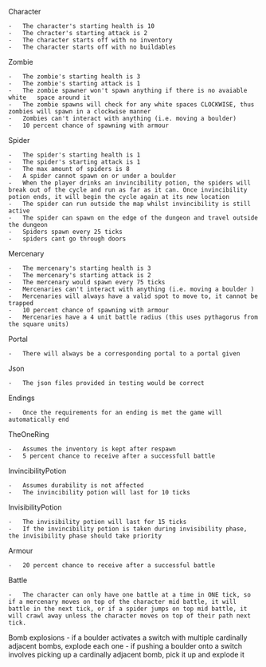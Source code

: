 Character

    -   The character's starting health is 10
    -   The chracter's starting attack is 2
    -   The character starts off with no inventory
    -   The character starts off with no buildables

Zombie

    -   The zombie's starting health is 3
    -   The zombie's starting attack is 1
    -   The zombie spawner won't spawn anything if there is no avaiable white   space around it
    -   The zombie spawns will check for any white spaces CLOCKWISE, thus zombies will spawn in a clockwise manner 
    -   Zombies can't interact with anything (i.e. moving a boulder)
    -   10 percent chance of spawning with armour

Spider

    -   The spider's starting health is 1
    -   The spider's starting attack is 1
    -   The max amount of spiders is 8
    -   A spider cannot spawn on or under a boulder
    -   When the player drinks an invincibility potion, the spiders will break out of the cycle and run as far as it can. Once invincibility potion ends, it will begin the cycle again at its new location
    -   The spider can run outside the map whilst invincibility is still active
    -   The spider can spawn on the edge of the dungeon and travel outside the dungeon
    -   Spiders spawn every 25 ticks
    -   spiders cant go through doors

Mercenary

    -   The mercenary's starting health is 3
    -   The mercenary's starting attack is 2
    -   The mercenary would spawn every 75 ticks
    -   Mercenaries can't interact with anything (i.e. moving a boulder )
    -   Mercenaries will always have a valid spot to move to, it cannot be trapped
    -   10 percent chance of spawning with armour
    -   Mercenaries have a 4 unit battle radius (this uses pythagorus from the square units)


Portal 

    -   There will always be a corresponding portal to a portal given

Json

    -   The json files provided in testing would be correct

Endings 

    -   Once the requirements for an ending is met the game will automatically end  

TheOneRing

    -   Assumes the inventory is kept after respawn
    -   5 percent chance to receive after a successfull battle

InvincibilityPotion

    -   Assumes durability is not affected
    -   The invincibility potion will last for 10 ticks

InvisibilityPotion

    -   The invisibility potion will last for 15 ticks
    -   If the invincibility potion is taken during invisibility phase, the invisibility phase should take priority

Armour

    -   20 percent chance to receive after a successful battle

Battle

    -   The character can only have one battle at a time in ONE tick, so if a mercenary moves on top of the character mid battle, it will battle in the next tick, or if a spider jumps on top mid battle, it will crawl away unless the character moves on top of their path next tick.

Bomb explosions
    -   if a boulder activates a switch with multiple cardinally adjacent bombs, explode each one
    -   if pushing a boulder onto a switch involves picking up a cardinally adjacent bomb, pick it up and explode it